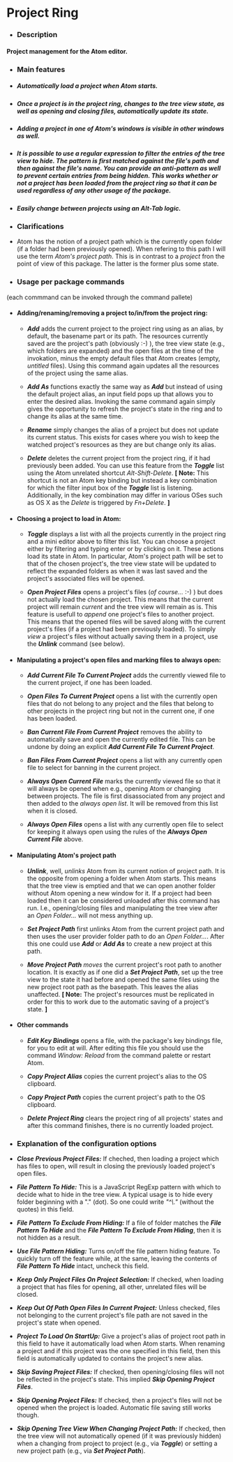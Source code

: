 # Project Ring

- ### Description

 #### Project management for the Atom editor.


- ### Main features

 - ##### Automatically load a project when Atom starts.

 - ##### Once a project is in the project ring, changes to the tree view state, as well as opening and closing files, automatically update its state.

 - ##### Adding a project in one of Atom's windows is visible in other windows as well.

 - ##### It is possible to use a regular expression to filter the entries of the tree view to hide. The pattern is first matched against the file's path and then against the file's name. You can provide an _anti-pattern_ as well to prevent certain entries from being hidden. This works whether or not a project has been loaded from the project ring so that it can be used regardless of any other usage of the package.

 - ##### Easily change between projects using an _Alt-Tab_ logic.


- ### Clarifications

 - Atom has the notion of a project path which is the currently open folder (if a folder had been previously opened). When refering to this path I will use the term _Atom's project path_. This is in contrast to a _project_ fron the point of view of this package. The latter is the former plus some state.


- ### Usage per package commands
(each commmand can be invoked through the command pallete)

 - #### Adding/renaming/removing a project to/in/from the project ring:

    - **_Add_** adds the current project to the project ring using as an alias, by default, the basename part or its path. The resources currently saved are the project's path (obviously :-) ), the tree view state (e.g., which folders are expanded) and the open files at the time of the invokation, minus the empty default files that Atom creates (empty, _untitled_ files). Using this command again updates all the resources of the project using the same alias.

    - **_Add As_** functions exactly the same way as **_Add_** but instead of using the default project alias, an input field pops up that allows you to enter the desired alias. Invoking the same command again simply gives the opportunity to refresh the project's state in the ring and to change its alias at the same time.

    - **_Rename_** simply changes the alias of a project but does not update its current status. This exists for cases where you wish to keep the watched project's resources as they are but change only its alias.

    - **_Delete_** deletes the current project from the project ring, if it had previously been added. You can use this feature from the **_Toggle_** list using the Atom unrelated shortcut _Alt-Shift-Delete_. **[ Note:** This shortcut is not an Atom key binding but instead a key combination for which the filter input box of the **_Toggle_** list is listening. Additionally, in the key combination may differ in various OSes such as OS X as the _Delete_ is triggered by _Fn+Delete_. **]**

 - #### Choosing a project to load in Atom:

    - **_Toggle_** displays a list with all the projects currently in the project ring and a mini editor above to filter this list. You can choose a project either by filtering and typing enter or by clicking on it. These actions load its state in Atom. In particular, Atom's project path will be set to that of the chosen project's, the tree view state will be updated to reflect the expanded folders as when it was last saved and the project's associated files will be opened.

    - **_Open Project Files_** opens a project's files (_of course..._ :-) ) but does not actually load the chosen project. This means that the current project will remain _current_ and the tree view will remain as is. This feature is usefull to _append_ one project's files to another project. This means that the opened files will be saved along with the current project's files (if a project had been previously loaded). To simply _view_ a project's files without actually saving them in a project, use the **_Unlink_** command (see below).

 - #### Manipulating a project's open files and marking files to always open:

    - **_Add Current File To Current Project_** adds the currently viewed file to the current project, if one has been loaded.

    - **_Open Files To Current Project_** opens a list with the currently open files that do not belong to any project and the files that belong to other projects in the project ring but not in the current one, if one has been loaded.

    - **_Ban Current File From Current Project_** removes the ability to automatically save and open the currently edited file. This can be undone by doing an explicit **_Add Current File To Current Project_**.

    - **_Ban Files From Current Project_** opens a list with any currently open file to select for banning in the current project.

    - **_Always Open Current File_** marks the currently viewed file so that it will always be opened when e.g., opening Atom or changing between projects. The file is first disassociated from any project and then added to the _always open list_. It will be removed from this list when it is closed.

    - **_Always Open Files_** opens a list with any currently open file to select for keeping it always open using the rules of the **_Always Open Current File_** above.

 - #### Manipulating Atom's project path

    - **_Unlink_**, well, _unlinks_ Atom from its current notion of project path. It is the opposite from opening a folder when Atom starts. This means that the tree view is emptied and that we can open another folder without Atom opening a new window for it. If a project had been loaded then it can be considered unloaded after this command has run. I.e., opening/closing files and manipulating the tree view after an _Open Folder..._ will not mess anything up.

    - **_Set Project Path_** first unlinks Atom from the current project path and then uses the user provider folder path to do an _Open Folder..._. After this one could use **_Add_** or **_Add As_** to create a new project at this path.

    - **_Move Project Path_** _moves_ the current project's root path to another location. It is exactly as if one did a **_Set Project Path_**, set up the tree view to the state it had before and opened the same files using the new project root path as the basepath. This leaves the alias unaffected. **[ Note:** The project's resources must be replicated in order for this to work due to the automatic saving of a project's state. **]**

 - #### Other commands

    - **_Edit Key Bindings_** opens a file, with the package's key bindings file, for you to edit at will. After editing this file you should use the command _Window: Reload_ from the command palette or restart Atom.

    - **_Copy Project Alias_** copies the current project's alias to the OS clipboard.

    - **_Copy Project Path_** copies the current project's path to the OS clipboard.

    - **_Delete Project Ring_** clears the project ring of all projects' states and after this command finishes, there is no currently loaded project.


- ### Explanation of the configuration options

 - **_Close Previous Project Files:_** If cheched, then loading a project which has files to open, will result in closing the previously loaded project's open files.

 - **_File Pattern To Hide:_** This is a JavaScript RegExp pattern with which to decide what to hide in the tree view. A typical usage is to hide every folder beginning with a "." (dot). So one could write _"^\\."_ (without the quotes) in this field.

 - **_File Pattern To Exclude From Hiding:_** If a file of folder matches the **_File Pattern To Hide_** and the **_File Pattern To Exclude From Hiding_**, then it is not hidden as a result.

 - **_Use File Pattern Hiding:_** Turns on/off the file pattern hiding feature. To quickly turn off the feature while, at the same, leaving the contents of **_File Pattern To Hide_** intact, uncheck this field.

 - **_Keep Only Project Files On Project Selection:_** If checked, when loading a project that has files for opening, all other, unrelated files will be closed.

 - **_Keep Out Of Path Open Files In Current Project:_** Unless checked, files not belonging to the current project's file path are not saved in the project's state when opened.

 - **_Project To Load On StartUp:_** Give a project's alias of project root path in this field to have it automatically load when Atom starts. When renaming a project and if this project was the one specified in this field, then this field is automatically updated to contains the project's new alias.

 - **_Skip Saving Project Files:_** If checked, then opening/closing files will not be reflected in the project's state. This implied **_Skip Opening Project Files_**.

 - **_Skip Opening Project Files:_** If checked, then a project's files will not be opened when the project is loaded. Automatic file saving still works though.

 - **_Skip Opening Tree View When Changing Project Path:_** If checked, then the tree view will not automatically opened (if it was previously hidden) when a changing from project to project (e.g., via **_Toggle_**) or setting a new project path (e.g., via **_Set Project Path_**).
